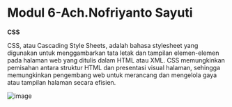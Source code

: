 # Modul 6-Ach.Nofriyanto Sayuti

**CSS**
<p>CSS, atau Cascading Style Sheets, adalah bahasa stylesheet yang digunakan untuk menggambarkan tata letak dan tampilan elemen-elemen pada halaman web yang ditulis dalam HTML atau XML. CSS memungkinkan pemisahan antara struktur HTML dan presentasi visual halaman, sehingga memungkinkan pengembang web untuk merancang dan mengelola gaya atau tampilan halaman secara efisien.</p>

![image](https://github.com/InumakiSenpai/M6-Free/assets/80903500/13acfe74-7302-443e-87a4-59331d0cea7f)
